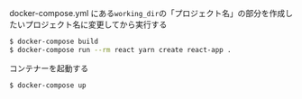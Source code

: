 docker-compose.yml にある`working_dir`の「プロジェクト名」の部分を作成したいプロジェクト名に変更してから実行する
```bash
$ docker-compose build
$ docker-compose run --rm react yarn create react-app .
```

コンテナーを起動する
```bash
$ docker-compose up
```
